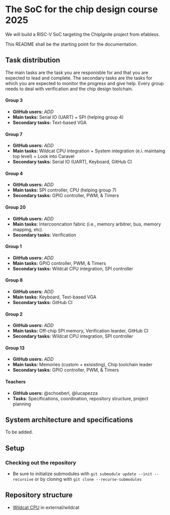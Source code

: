# The SoC for the chip design course 2025

We will build a RISC-V SoC targeting the ChipIgnite project from efabless.

This README shall be the starting point for the documentation.

## Task distribution

The main tasks are the task you are responisble for and that you are expected to lead and complete. The secondary tasks are the tasks for which you are expected to monitor the progress and give help. Every group needs to deal with verification and the chip design toolchain.

#### Group 3
- **GitHub users:** *ADD* 
- **Main tasks:** Serial IO (UART) + SPI (helping group 4)
- **Secondary tasks:** Text-based VGA

#### Group 7  
- **GitHub users:** *ADD* 
- **Main tasks:** Wildcat CPU integration + System integration (e.i. maintaing top level) + Look into Caravel  
- **Secondary tasks:** Serial IO (UART), Keyboard, GitHub CI

#### Group 4
- **GitHub users:** *ADD* 
- **Main tasks:** SPI controller, CPU (helping group 7)
- **Secondary tasks:** GPIO controller, PWM, & Timers  

#### Group 20 
- **GitHub users:** *ADD* 
- **Main tasks:** Intercooncation fabric (i.e., memory arbitrer, bus, memory mapping, etc).
- **Secondary tasks:** Verification

#### Group 1  
- **GitHub users:** *ADD* 
- **Main tasks:** GPIO controller, PWM, & Timers  
- **Secondary tasks:** Wildcat CPU integration, SPI controller

#### Group 8  
- **GitHub users:** *ADD* 
- **Main tasks:** Keyboard, Text-based VGA
- **Secondary tasks:** GitHub CI

#### Group 2  
- **GitHub users:** *ADD* 
- **Main tasks:** Off-chip SPI memory, Verification learder, GitHub CI
- **Secondary tasks:** Wildcat CPU integration, SPI controller

#### Group 13  
- **GitHub users:** *ADD* 
- **Main tasks:** Memories (custom + exisisting), Chip toolchain leader
- **Secondary tasks:** GPIO controller, PWM, & Timers  

#### Teachers
- **GitHub users:** @schoeberl, @lucapezza
- **Tasks**: Specifications, coordination, repository structure, project planning

## System architecture and specifications

To be added.

## Setup

### Checking out the repository

- Be sure to initialize submodules with `git submodule update --init --recursive` or by cloning with `git clone --recurse-submodules`

## Repository structure

- [Wildcat CPU](https://github.com/schoeberl/wildcat) in external/wildcat
